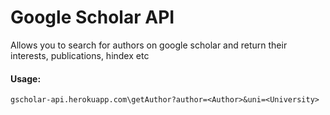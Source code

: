 # Google Scholar API
Allows you to search for authors on google scholar and return their interests, publications, hindex etc

#### Usage:
````
gscholar-api.herokuapp.com\getAuthor?author=<Author>&uni=<University>
````

